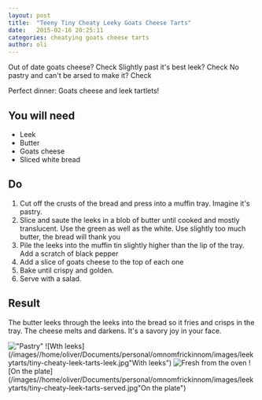 ```yaml
---
layout: post
title:  "Teeny Tiny Cheaty Leeky Goats Cheese Tarts"
date:   2015-02-16 20:25:11
categories: cheatying goats cheese tarts
author: oli
---
```


Out of date goats cheese? Check
Slightly past it's best leek? Check
No pastry and can't be arsed to make it?  Check

Perfect dinner: Goats cheese and leek tartlets!



## You will need

* Leek
* Butter
* Goats cheese
* Sliced white bread

## Do

1. Cut off the crusts of the bread and press into a muffin tray.  Imagine it's pastry.
2. Slice and saute the leeks in a blob of butter until cooked and mostly translucent.  Use the green as well as the white.  Use slightly too much butter, the bread will thank you
3. Pile the leeks into the muffin tin slightly higher than the lip of the tray.  Add a scratch of black pepper
4. Add a slice of goats cheese to the top of each one
5. Bake until crispy and golden.
6. Serve with a salad.

## Result

The butter leeks through the leeks into the bread so it fries and crisps in the tray.  The cheese melts and darkens.  It's a savory joy in your face.

!["Pastry"](/images//home/oliver/Documents/personal/omnomfrickinnom/images/leekytarts/tiny-cheaty-leek-tarts-pastry.jpg"\"Pastry\"")
![Wth leeks](/images//home/oliver/Documents/personal/omnomfrickinnom/images/leekytarts/tiny-cheaty-leek-tarts-leek.jpg"With leeks")
![Fresh from the oven](/images//home/oliver/Documents/personal/omnomfrickinnom/images/leekytarts/tiny-cheaty-leek-tarts-outoftheoven.jpg "Fresh from the oven")
![On the plate](/images//home/oliver/Documents/personal/omnomfrickinnom/images/leekytarts/tiny-cheaty-leek-tarts-served.jpg"On the plate")


